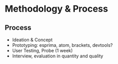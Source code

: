 # Methodology & Process

## Process
- Ideation & Concept
- Prototyping: esprima, atom, brackets, devtools?
- User Testing, Probe
(1 week)
- Interview, evaluation in quantity and quality

